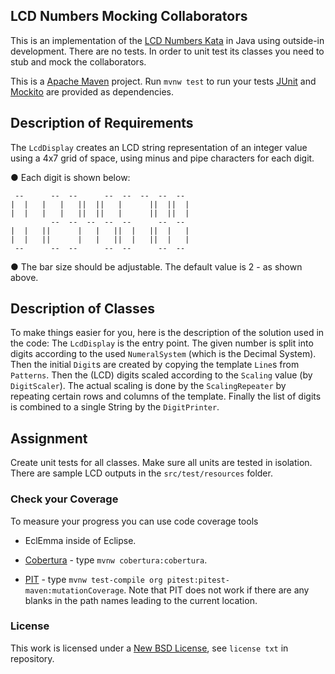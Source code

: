 ## LCD Numbers Mocking Collaborators ##

This is an implementation of the [LCD Numbers Kata](http://rubyquiz.com/quiz14.html) 
in Java using outside-in development. There are no tests. In order to unit test its 
classes you need to stub and mock the collaborators.

This is a [Apache Maven](https://maven.apache.org/) project.  Run `mvnw test` to 
run your tests [JUnit](http://junit.org/) and [Mockito](http://site.mockito.org/) 
are provided as dependencies.

## Description of Requirements ##

The `LcdDisplay` creates an LCD string representation of an integer value using a
4x7 grid of space, using minus and pipe characters for each digit.

● Each digit is shown below:

     --      --  --      --  --  --  --  -- 
    |  |   |   |   ||  ||   |      ||  ||  |
    |  |   |   |   ||  ||   |      ||  ||  |
             --  --  --  --  --      --  -- 
    |  |   ||      |   |   ||  |   ||  |   |
    |  |   ||      |   |   ||  |   ||  |   |
     --      --  --      --  --      --  -- 

● The bar size should be adjustable. The default value is 2 - as shown above.

## Description of Classes ##

To make things easier for you, here is the description of the solution used in the code:
The `LcdDisplay` is the entry point. The given number is split into digits according to the 
used `NumeralSystem` (which is the Decimal System). Then the initial `Digit`s are 
created by copying the template `Line`s from `Patterns`. Then the (LCD) digits scaled 
according to the `Scaling` value (by `DigitScaler`). The actual scaling is done by
the `ScalingRepeater` by repeating certain rows and columns of the template. Finally 
the list of digits is combined to a single String by the `DigitPrinter`.

## Assignment ##

Create unit tests for all classes.  Make sure all units are tested in isolation.
There are sample LCD outputs in the `src/test/resources` folder. 

### Check your Coverage ###

To measure your progress you can use code coverage tools 

* EclEmma inside of Eclipse.

* [Cobertura](http://cobertura.github.io/cobertura/) - type `mvnw cobertura:cobertura`.

* [PIT](http://pitest.org/) - type `mvnw test-compile org pitest:pitest-maven:mutationCoverage`.
  Note that PIT does not work if there are any blanks in the path names leading to the current location.

### License ###
This work is licensed under a [New BSD License](http://opensource.org/licenses/bsd-license.php), see `license txt` in repository.
